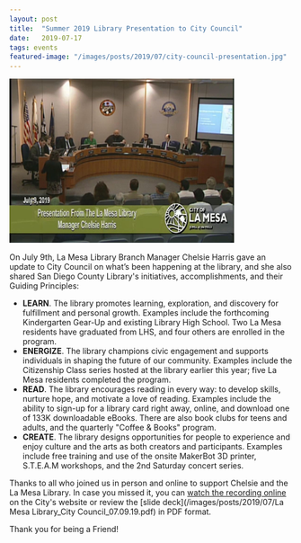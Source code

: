 ```yaml
---
layout: post
title:  "Summer 2019 Library Presentation to City Council"
date:   2019-07-17
tags: events
featured-image: "/images/posts/2019/07/city-council-presentation.jpg"
---
```

<img src="/images/posts/2019/07/city-council-presentation.jpg" width="400" />

On July 9th, La Mesa Library Branch Manager Chelsie Harris gave an update to City Council on what’s been happening at the library, and she also shared San Diego County Library's initiatives, accomplishments, and their Guiding Principles:
<!--more-->

- **LEARN**.  The library promotes learning, exploration, and discovery for fulfillment and personal growth.  Examples include the forthcoming Kindergarten Gear-Up and existing Library High School.  Two La Mesa residents have graduated from LHS, and four others are enrolled in the program.  
- **ENERGIZE**.  The library champions civic engagement and supports individuals in shaping the future of our community.  Examples include the Citizenship Class series hosted at the library earlier this year; five La Mesa residents completed the program. 
- **READ**.  The library encourages reading in every way: to develop skills, nurture hope, and motivate a love of reading.  Examples include the ability to sign-up for a library card right away, online, and download one of 133K downloadable eBooks.  There are also book clubs for teens and adults, and the quarterly "Coffee & Books" program.
- **CREATE**.  The library designs opportunities for people to experience and enjoy culture and the arts as both creators and participants.  Examples include free training and use of the onsite MakerBot 3D printer, S.T.E.A.M workshops, and the 2nd Saturday concert series.

Thanks to all who joined us in person and online to support Chelsie and the La Mesa Library.  In case you missed it, you can [watch the recording online](http://lamesaca.swagit.com/play/07102019-710) on the City's website or review the [slide deck](/images/posts/2019/07/La Mesa Library_City Council_07.09.19.pdf) in PDF format.

Thank you for being a Friend!


